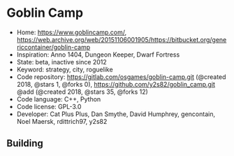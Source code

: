 # Goblin Camp

- Home: https://www.goblincamp.com/, https://web.archive.org/web/20151106001905/https://bitbucket.org/genericcontainer/goblin-camp
- Inspiration: Anno 1404, Dungeon Keeper, Dwarf Fortress
- State: beta, inactive since 2012
- Keyword: strategy, city, roguelike
- Code repository: https://gitlab.com/osgames/goblin-camp.git (@created 2018, @stars 1, @forks 0), https://github.com/y2s82/goblin_camp.git @add (@created 2018, @stars 35, @forks 12)
- Code language: C++, Python
- Code license: GPL-3.0
- Developer: Cat Plus Plus, Dan Smythe, David Humphrey, gencontain, Noel Maersk, rdittrich97, y2s82

## Building
